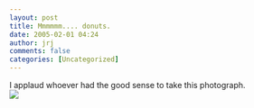 ```yaml
---
layout: post
title: Mmmmmm.... donuts.
date: 2005-02-01 04:24
author: jrj
comments: false
categories: [Uncategorized]
---
```

I applaud whoever had the good sense to take this photograph.<br /><img src="http://archive.jrj.org/mmmmdonuts.jpg" />
